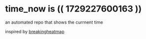 # time_now is (( 1729227600163 ))

an automated repo that shows the currnent time

inspired by [breakingheatmap](https://github.com/breakingheatmap/breakingheatmap)